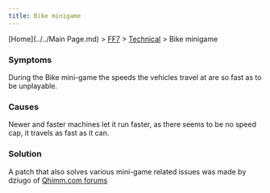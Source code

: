 ```yaml
---
title: Bike minigame
---
```


[Home](../../Main Page.md) > [FF7](../../FF7.md) > [Technical](../Technical.md) > Bike minigame

### Symptoms

During the Bike mini-game the speeds the vehicles travel at are so fast as to be unplayable.

### Causes

Newer and faster machines let it run faster, as there seems to be no speed cap, it travels as fast as it can.

### Solution

A patch that also solves various mini-game related issues was made by dziugo of [Qhimm.com forums](http://forums.qhimm.com/index.php?topic=4554.0)
